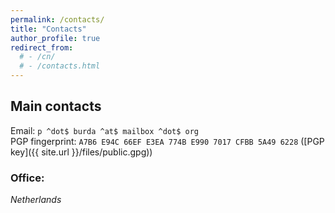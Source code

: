 ```yaml
---
permalink: /contacts/
title: "Contacts"
author_profile: true
redirect_from: 
  # - /cn/
  # - /contacts.html
---
```


## Main contacts

<!-- Email:      `p ^dot$ burda ^at$ tue ^dot$ nl`<br /> -->
Email:    `p ^dot$ burda ^at$ mailbox ^dot$ org`<br />
PGP fingerprint:  `A7B6 E94C 66EF E3EA 774B E990 7017 CFBB 5A49 6228` ([PGP key]({{ site.url }}/files/public.gpg))<br />
<!-- Email 2:    `p ^dot$ burda ^at$ mailbox ^dot$ org` -->
  
### Office:


<address>
  Netherlands
</address>
